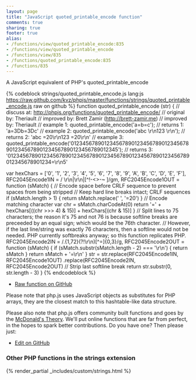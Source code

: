 ```yaml
---
layout: page
title: "JavaScript quoted_printable_encode function"
comments: true
sharing: true
footer: true
alias:
- /functions/view/quoted_printable_encode:835
- /functions/view/quoted_printable_encode
- /functions/view/835
- /functions/quoted_printable_encode:835
- /functions/835
---
```

<!-- Generated by Rakefile:build -->
A JavaScript equivalent of PHP's quoted_printable_encode

{% codeblock strings/quoted_printable_encode.js lang:js https://raw.github.com/kvz/phpjs/master/functions/strings/quoted_printable_encode.js raw on github %}
function quoted_printable_encode (str) {
  //  discuss at: http://phpjs.org/functions/quoted_printable_encode/
  // original by: Theriault
  // improved by: Brett Zamir (http://brett-zamir.me)
  // improved by: Theriault
  //   example 1: quoted_printable_encode('a=b=c');
  //   returns 1: 'a=3Db=3Dc'
  //   example 2: quoted_printable_encode('abc   \r\n123   \r\n');
  //   returns 2: 'abc  =20\r\n123  =20\r\n'
  //   example 3: quoted_printable_encode('0123456789012345678901234567890123456789012345678901234567890123456789012345');
  //   returns 3: '012345678901234567890123456789012345678901234567890123456789012345678901234=\r\n5'

  var hexChars = ['0', '1', '2', '3', '4', '5', '6', '7', '8', '9', 'A', 'B', 'C', 'D', 'E', 'F'],
    RFC2045Encode1IN = / \r\n|\r\n|[^!-<>-~ ]/gm,
    RFC2045Encode1OUT = function (sMatch) {
      // Encode space before CRLF sequence to prevent spaces from being stripped
      // Keep hard line breaks intact; CRLF sequences
      if (sMatch.length > 1) {
        return sMatch.replace(' ', '=20')
      }
      // Encode matching character
      var chr = sMatch.charCodeAt(0)
      return '=' + hexChars[((chr >>> 4) & 15)] + hexChars[(chr & 15)]
    }
  // Split lines to 75 characters; the reason it's 75 and not 76 is because softline breaks are preceeded by an equal sign; which would be the 76th character.
  // However, if the last line/string was exactly 76 characters, then a softline would not be needed. PHP currently softbreaks anyway; so this function replicates PHP.
  RFC2045Encode2IN = /.{1,72}(?!\r\n)[^=]{0,3}/g,
    RFC2045Encode2OUT = function (sMatch) {
      if (sMatch.substr(sMatch.length - 2) === '\r\n') {
        return sMatch
      }
      return sMatch + '=\r\n'
    }
  str = str.replace(RFC2045Encode1IN, RFC2045Encode1OUT)
    .replace(RFC2045Encode2IN, RFC2045Encode2OUT)
  // Strip last softline break
  return str.substr(0, str.length - 3)
}
{% endcodeblock %}

 - [Raw function on GitHub](https://github.com/kvz/phpjs/blob/master/functions/strings/quoted_printable_encode.js)

Please note that php.js uses JavaScript objects as substitutes for PHP arrays, they are 
the closest match to this hashtable-like data structure. 

Please also note that php.js offers community built functions and goes by the 
[McDonald's Theory](https://medium.com/what-i-learned-building/9216e1c9da7d). We'll put online 
functions that are far from perfect, in the hopes to spark better contributions. 
Do you have one? Then please just: 

 - [Edit on GitHub](https://github.com/kvz/phpjs/edit/master/functions/strings/quoted_printable_encode.js)


### Other PHP functions in the strings extension
{% render_partial _includes/custom/strings.html %}
